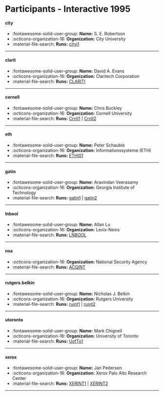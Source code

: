 # Participants - Interactive 1995 

#### city
 - :fontawesome-solid-user-group: **Name:** S. E. Robertson
 - :octicons-organization-16: **Organization:** City University
 - :material-file-search: **Runs:** [cityi1](./runs.md#cityi1)

---
#### clarit
 - :fontawesome-solid-user-group: **Name:** David A. Evans
 - :octicons-organization-16: **Organization:** Claritech Corporation
 - :material-file-search: **Runs:** [CLARITI](./runs.md#clariti)

---
#### cornell
 - :fontawesome-solid-user-group: **Name:** Chris Buckley
 - :octicons-organization-16: **Organization:** Cornell University
 - :material-file-search: **Runs:** [CrnlI1](./runs.md#crnli1) | [CrnlI2](./runs.md#crnli2)

---
#### eth
 - :fontawesome-solid-user-group: **Name:** Peter Schauble
 - :octicons-organization-16: **Organization:** Informationssysteme (ETH)
 - :material-file-search: **Runs:** [ETHI01](./runs.md#ethi01)

---
#### gatin
 - :fontawesome-solid-user-group: **Name:** Aravindan Veerasamy
 - :octicons-organization-16: **Organization:** Georgia Institute of Technology 
 - :material-file-search: **Runs:** [gatin1](./runs.md#gatin1) | [gatin2](./runs.md#gatin2)

---
#### lnbool
 - :fontawesome-solid-user-group: **Name:** Allan Lu
 - :octicons-organization-16: **Organization:** Lexis-Nexis
 - :material-file-search: **Runs:** [LNBOOL](./runs.md#lnbool)

---
#### nsa
 - :octicons-organization-16: **Organization:** National Security Agency
 - :material-file-search: **Runs:** [ACQINT](./runs.md#acqint)

---
#### rutgers.belkin
 - :fontawesome-solid-user-group: **Name:** Nicholas J. Belkin
 - :octicons-organization-16: **Organization:** Rutgers University 
 - :material-file-search: **Runs:** [ruint1](./runs.md#ruint1) | [ruint2](./runs.md#ruint2)

---
#### utoronto
 - :fontawesome-solid-user-group: **Name:** Mark Chignell
 - :octicons-organization-16: **Organization:** University of Toronto
 - :material-file-search: **Runs:** [UofTo1](./runs.md#uofto1)

---
#### xerox
 - :fontawesome-solid-user-group: **Name:** Jan Pedersen
 - :octicons-organization-16: **Organization:** Xerox Palo Alto Research Center
 - :material-file-search: **Runs:** [XERINT1](./runs.md#xerint1) | [XERINT2](./runs.md#xerint2)

---
